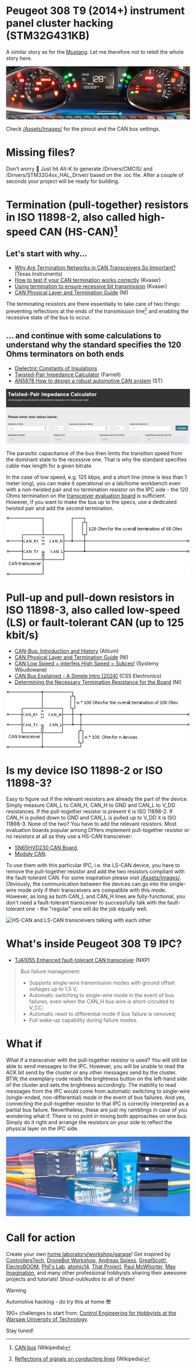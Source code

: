 # Peugeot 308 T9 (2014+) instrument panel cluster hacking (STM32G431KB)
A similar story as for the [Mustang](https://github.com/ufnalski/ford_mustang_cluster_h503rb). Let me therefore not to retell the whole story here.

![Peugeot 308 T9 IPC in action](/Assets/Images/another_peugeot_308_t9_ipc_in_action.JPG)

Check [/Assets/Images/](/Assets/Images/) for the pinout and the CAN bus settings.

# Missing files?
Don't worry :slightly_smiling_face: Just hit Alt-K to generate /Drivers/CMCIS/ and /Drivers/STM32G4xx_HAL_Driver/ based on the .ioc file. After a couple of seconds your project will be ready for building.

# Termination (pull-together) resistors in ISO 11898-2, also called high-speed CAN (HS-CAN)[^1]
## Let's start with why...
* [Why Are Termination Networks in CAN Transceivers So Important?](https://www.ti.com/lit/ta/ssztb40/ssztb40.pdf) (Texas Instruments)
* [How to test if your CAN termination works correctly](https://kvaser.com/developer-blog/how-to-test-your-can-termination-works-correctly/) (Kvaser)
* [Using termination to ensure recessive bit transmission](https://kvaser.com/using-termination-ensure-recessive-bit-transmission/) (Kvaser)
* [CAN Physical Layer and Termination Guide](https://www.ni.com/en/support/documentation/supplemental/09/can-physical-layer-and-termination-guide.html) (NI)

The terminating resistors are there essentially to take care of two things: preventing reflections at the ends of the transmission line[^2] and enabling the recessive state of the bus to occur.

[^1]: [CAN bus](https://en.wikipedia.org/wiki/CAN_bus) (Wikipedia)
[^2]: [Reflections of signals on conducting lines](https://en.wikipedia.org/wiki/Reflections_of_signals_on_conducting_lines) (Wikipedia)

## ... and continue with some calculations to understand why the standard specifies the 120 Ohms terminators on both ends

* [Dielectric Constants of Insulations](https://www.omnicable.com/technical-resources/dielectric-constants-of-insulations)
* [Twisted-Pair Impedance Calculator](https://uk.farnell.com/twisted-pair-impedance) (Farnell)
* [AN5878 How to design a robust automotive CAN system](https://www.st.com/resource/en/application_note/an5878-how-to-design-a-robust-automotive-can-system-stmicroelectronics.pdf) (ST)

![Twisted-Pair Impedance Calculator (Farnell)](/Assets/Images/twisted_pair_impedance_calculator.JPG)

The parasitic capacitance of the bus then limits the transition speed from the dominant state to the recessive one. That is why the standard specifies cable max length for a given bitrate.

In the case of low speed, e.g. 125 kbps, and a short line (mine is less than 1 meter long), you can make it operational on a lab/home workbench even with a non-twisted pair and no termination resistor on the IPC side - the 120 Ohms termination on the [transceiver evaluation board](https://www.waveshare.com/wiki/SN65HVD230_CAN_Board) is sufficient. However, if you want to make the bus up to the specs, use a dedicated twisted pair and add the second termination.

![HS-CAN termination](/Assets/Images/hs_can_termination.png)

# Pull-up and pull-down resistors in ISO 11898-3, also called low-speed (LS) or fault-tolerant CAN (up to 125 kbit/s)
* [CAN-Bus: Introduction and History](https://resources.altium.com/p/Controller-Area-Network-Bus-Introduction-and-History) (Altium)
* [CAN Physical Layer and Termination Guide](https://www.ni.com/en/support/documentation/supplemental/09/can-physical-layer-and-termination-guide.html) (NI)
* [CAN Low Speed + interfejs High Speed = Sukces!](https://www.youtube.com/watch?v=JCZyb7mBZMo) (Systemy Wbudowane)
* [CAN Bus Explained - A Simple Intro [2024]](https://www.csselectronics.com/pages/can-bus-simple-intro-tutorial) (CSS Electronics)
* [Determining the Necessary Termination Resistance for the Board](https://www.ni.com/docs/en-US/bundle/ni-xnet/page/determining-the-necessary-termination-resistance-for-the-board.html) (NI)

![LS-CAN termination](/Assets/Images/ls_can_termination.png)

# Is my device ISO 11898-2 or ISO 11898-3?
Easy to figure out if the relevant resistors are already the part of the device. Simply measure CAN_L to CAN_H, CAN_H to GND and CAN_L to V_DD resistances. If the pull-together resistor is present it is ISO 11898-2. If CAN_H is pulled down to GND and CAN_L is pulled up to V_DD it is ISO 11898-3. None of the two? You have to add the relevant resistors. Most evaluation boards popular among DIYers implement pull-together resistor or no resistors at all as they use a HS-CAN transceiver:
* [SN65HVD230 CAN Board](https://www.waveshare.com/wiki/SN65HVD230_CAN_Board),
* [Moduły CAN](https://sklep.msalamon.pl/kategoria/moduly/komunikacyjne/can/).

To use them with this particular IPC, i.e. the LS-CAN device, you have to remove the pull-together resistor and add the two resistors compliant with the fault-tolerant CAN. For some inspiration please visit [/Assets/Images/](/Assets/Images/). Obviously, the communication between the devices can go into the single-wire mode only if their transceivers are compatible with this mode. However, as long as both CAN_L and CAN_H lines are fully-functional, you don't need a fault-tolerant transceiver to successfully talk with the fault-tolerant one - the "regular" one will do the job equally well.

![HS-CAN and LS-CAN transceivers talking with each other](/Assets/Images/fault_tolerant_can_physical_layer.png)

# What's inside Peugeot 308 T9 IPC?
* [TJA1055 Enhanced fault-tolerant CAN transceiver](https://www.nxp.com/docs/en/data-sheet/TJA1055.pdf) (NXP)

> Bus failure management:
> - Supports single-wire transmission modes with ground offset voltages up to 1.5 V;
> - Automatic switching to single-wire mode in the event of bus failures, even when the CAN_H bus wire is short-circuited to V_CC;
> - Automatic reset to differential mode if bus failure is removed;
> - Full wake-up capability during failure modes.

# What if
What if a transceiver with the pull-together resistor is used? You will still be able to send messages to the IPC. However, you will be unable to read the ACK bit send by the cluster or any other messages send by the cluster. BTW, the exemplary code reads the brightness button on the left-hand side of the cluster and sets the brightness accordingly. The inability to read messages from the IPC would come from automatic switching to single-wire (single-ended, non-differential) mode in the event of bus failures. And yes, connecting the pull-together resistor to that IPC is correctly interpreted as a partial bus failure. Nevertheless, these are just my ramblings in case of you wondering what if. There is no point in mixing both approaches on one bus. Simply do it right and arrange the resistors on your side to reflect the physical layer on the IPC side.

![Waveshare LS-CAN termination](/Assets/Images/waveshare_ls_can_termination.jpg)

# Call for action
Create your own [home laboratory/workshop/garage](http://ufnalski.edu.pl/control_engineering_for_hobbyists/2024_dzien_otwarty_we/Dzien_Otwarty_WE_2024_Control_Engineering_for_Hobbyists.pdf)! Get inspired by [ControllersTech](https://www.youtube.com/@ControllersTech), [DroneBot Workshop](https://www.youtube.com/@Dronebotworkshop), [Andreas Spiess](https://www.youtube.com/@AndreasSpiess), [GreatScott!](https://www.youtube.com/@greatscottlab), [ElectroBOOM](https://www.youtube.com/@ElectroBOOM), [Phil's Lab](https://www.youtube.com/@PhilsLab), [atomic14](https://www.youtube.com/@atomic14), [That Project](https://www.youtube.com/@ThatProject), [Paul McWhorter](https://www.youtube.com/@paulmcwhorter), [Max Imagination](https://www.youtube.com/@MaxImagination), and many other professional hobbyists sharing their awesome projects and tutorials! Shout-out/kudos to all of them!

> [!WARNING]
> Automotive hacking - do try this at home :sunglasses:

190+ challenges to start from: [Control Engineering for Hobbyists at the Warsaw University of Technology](http://ufnalski.edu.pl/control_engineering_for_hobbyists/Control_Engineering_for_Hobbyists_list_of_challenges.pdf).

Stay tuned!
